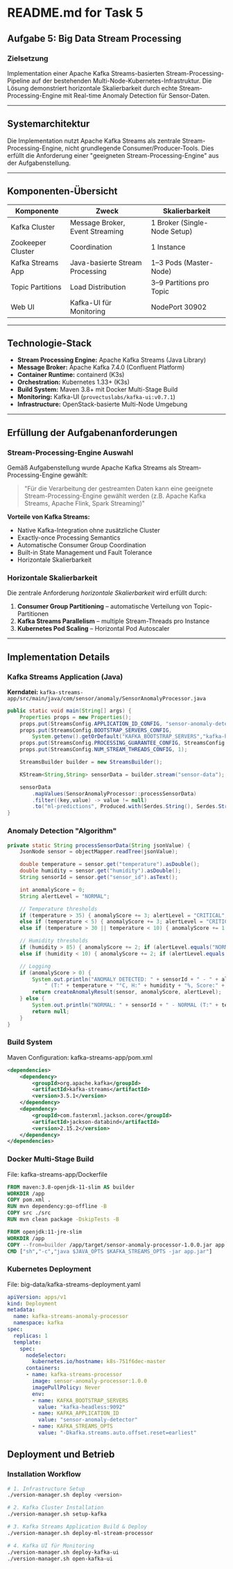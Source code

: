 # README.md for Task 5

## Aufgabe 5: Big Data Stream Processing

### Zielsetzung
Implementation einer Apache Kafka Streams-basierten Stream-Processing-Pipeline auf der bestehenden Multi-Node-Kubernetes-Infrastruktur. Die Lösung demonstriert horizontale Skalierbarkeit durch echte Stream-Processing-Engine mit Real-time Anomaly Detection für Sensor-Daten.

---

## Systemarchitektur
Die Implementation nutzt Apache Kafka Streams als zentrale Stream-Processing-Engine, nicht grundlegende Consumer/Producer-Tools. Dies erfüllt die Anforderung einer "geeigneten Stream-Processing-Engine" aus der Aufgabenstellung.

---

## Komponenten-Übersicht

| Komponente         | Zweck                            | Skalierbarkeit                  |
|--------------------|----------------------------------|----------------------------------|
| Kafka Cluster      | Message Broker, Event Streaming  | 1 Broker (Single-Node Setup)     |
| Zookeeper Cluster  | Coordination                     | 1 Instance                       |
| Kafka Streams App  | Java-basierte Stream Processing  | 1–3 Pods (Master-Node)           |
| Topic Partitions   | Load Distribution                | 3–9 Partitions pro Topic         |
| Web UI             | Kafka-UI für Monitoring          | NodePort 30902                   |

---

## Technologie-Stack
- **Stream Processing Engine:** Apache Kafka Streams (Java Library)  
- **Message Broker:** Apache Kafka 7.4.0 (Confluent Platform)  
- **Container Runtime:** containerd (K3s)  
- **Orchestration:** Kubernetes 1.33+ (K3s)  
- **Build System:** Maven 3.8+ mit Docker Multi-Stage Build  
- **Monitoring:** Kafka-UI (`provectuslabs/kafka-ui:v0.7.1`)  
- **Infrastructure:** OpenStack-basierte Multi-Node Umgebung  

---

## Erfüllung der Aufgabenanforderungen

### Stream-Processing-Engine Auswahl
Gemäß Aufgabenstellung wurde Apache Kafka Streams als Stream-Processing-Engine gewählt:

> "Für die Verarbeitung der gestreamten Daten kann eine geeignete Stream-Processing-Engine gewählt werden (z.B. Apache Kafka Streams, Apache Flink, Spark Streaming)"

**Vorteile von Kafka Streams:**
- Native Kafka-Integration ohne zusätzliche Cluster
- Exactly-once Processing Semantics
- Automatische Consumer Group Coordination
- Built-in State Management und Fault Tolerance
- Horizontale Skalierbarkeit

### Horizontale Skalierbarkeit
Die zentrale Anforderung *horizontale Skalierbarkeit* wird erfüllt durch:
1. **Consumer Group Partitioning** – automatische Verteilung von Topic-Partitionen  
2. **Kafka Streams Parallelism** – multiple Stream-Threads pro Instance  
3. **Kubernetes Pod Scaling** – Horizontal Pod Autoscaler  

---

## Implementation Details

### Kafka Streams Application (Java)
**Kerndatei:** `kafka-streams-app/src/main/java/com/sensor/anomaly/SensorAnomalyProcessor.java`

```java
public static void main(String[] args) {
    Properties props = new Properties();
    props.put(StreamsConfig.APPLICATION_ID_CONFIG, "sensor-anomaly-detector");
    props.put(StreamsConfig.BOOTSTRAP_SERVERS_CONFIG,
        System.getenv().getOrDefault("KAFKA_BOOTSTRAP_SERVERS","kafka-headless:9092"));
    props.put(StreamsConfig.PROCESSING_GUARANTEE_CONFIG, StreamsConfig.AT_LEAST_ONCE);
    props.put(StreamsConfig.NUM_STREAM_THREADS_CONFIG, 1);

    StreamsBuilder builder = new StreamsBuilder();

    KStream<String,String> sensorData = builder.stream("sensor-data");

    sensorData
        .mapValues(SensorAnomalyProcessor::processSensorData)
        .filter((key,value) -> value != null)
        .to("ml-predictions", Produced.with(Serdes.String(), Serdes.String()));
}
```
### Anomaly Detection "Algorithm"
```java
private static String processSensorData(String jsonValue) {
    JsonNode sensor = objectMapper.readTree(jsonValue);

    double temperature = sensor.get("temperature").asDouble();
    double humidity = sensor.get("humidity").asDouble();
    String sensorId = sensor.get("sensor_id").asText();

    int anomalyScore = 0;
    String alertLevel = "NORMAL";

    // Temperature thresholds
    if (temperature > 35) { anomalyScore += 3; alertLevel = "CRITICAL"; }
    else if (temperature < 5) { anomalyScore += 3; alertLevel = "CRITICAL"; }
    else if (temperature > 30 || temperature < 10) { anomalyScore += 1; alertLevel = "WARNING"; }

    // Humidity thresholds
    if (humidity > 85) { anomalyScore += 2; if (alertLevel.equals("NORMAL")) alertLevel = "WARNING"; }
    else if (humidity < 10) { anomalyScore += 2; if (alertLevel.equals("NORMAL")) alertLevel = "WARNING"; }

    // Logging
    if (anomalyScore > 0) {
        System.out.println("ANOMALY DETECTED: " + sensorId + " - " + alertLevel +
            " (T:" + temperature + "°C, H:" + humidity + "%, Score:" + anomalyScore + ")");
        return createAnomalyResult(sensor, anomalyScore, alertLevel);
    } else {
        System.out.println("NORMAL: " + sensorId + " - NORMAL (T:" + temperature + "°C, H:" + humidity + "%, Score:" + anomalyScore + ")");
        return null;
    }
}
```

### Build System
Maven Configuration: kafka-streams-app/pom.xml
```xml
<dependencies>
    <dependency>
        <groupId>org.apache.kafka</groupId>
        <artifactId>kafka-streams</artifactId>
        <version>3.5.1</version>
    </dependency>
    <dependency>
        <groupId>com.fasterxml.jackson.core</groupId>
        <artifactId>jackson-databind</artifactId>
        <version>2.15.2</version>
    </dependency>
</dependencies>
```
### Docker Multi-Stage Build
File: kafka-streams-app/Dockerfile
```dockerfile
FROM maven:3.8-openjdk-11-slim AS builder
WORKDIR /app
COPY pom.xml .
RUN mvn dependency:go-offline -B
COPY src ./src
RUN mvn clean package -DskipTests -B

FROM openjdk:11-jre-slim
WORKDIR /app
COPY --from=builder /app/target/sensor-anomaly-processor-1.0.0.jar app.jar
CMD ["sh","-c","java $JAVA_OPTS $KAFKA_STREAMS_OPTS -jar app.jar"]
```

### Kubernetes Deployment
File: big-data/kafka-streams-deployment.yaml

```yaml
apiVersion: apps/v1
kind: Deployment
metadata:
  name: kafka-streams-anomaly-processor
  namespace: kafka
spec:
  replicas: 1
  template:
    spec:
      nodeSelector:
        kubernetes.io/hostname: k8s-751f6dec-master
      containers:
      - name: kafka-streams-processor
        image: sensor-anomaly-processor:1.0.0
        imagePullPolicy: Never
        env:
        - name: KAFKA_BOOTSTRAP_SERVERS
          value: "kafka-headless:9092"
        - name: KAFKA_APPLICATION_ID
          value: "sensor-anomaly-detector"
        - name: KAFKA_STREAMS_OPTS
          value: "-Dkafka.streams.auto.offset.reset=earliest"
```

## Deployment und Betrieb
### Installation Workflow
```bash
# 1. Infrastructure Setup
./version-manager.sh deploy <version>

# 2. Kafka Cluster Installation
./version-manager.sh setup-kafka

# 3. Kafka Streams Application Build & Deploy
./version-manager.sh deploy-ml-stream-processor

# 4. Kafka UI für Monitoring
./version-manager.sh deploy-kafka-ui
./version-manager.sh open-kafka-ui
````